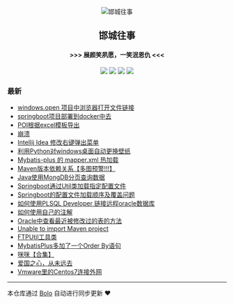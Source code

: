 <p align="center"><img alt="邯城往事" src="https://img.hacpai.com/file/2019/11/guohui-e67e7b3b.png"></p><h2 align="center">
邯城往事
</h2>

<h4 align="center">               >>>  展颜笑夙愿，一笑泯恩仇 <<<</h4>
<p align="center"><a title="邯城往事" target="_blank" href="https://github.com/cuijianzhe/bolo-blog"><img src="https://img.shields.io/github/last-commit/cuijianzhe/bolo-blog.svg?style=flat-square&color=FF9900"></a>
<a title="GitHub repo size in bytes" target="_blank" href="https://github.com/cuijianzhe/bolo-blog"><img src="https://img.shields.io/github/repo-size/cuijianzhe/bolo-blog.svg?style=flat-square"></a>
<a title="Bolo Version" target="_blank" href="https://github.com/adlered/bolo-solo"><img src="https://img.shields.io/badge/bolo-v2.1 稳定版-f1e05a.svg?style=flat-square&color=blueviolet"></a>
<a title="Hits" target="_blank" href="https://github.com/88250/hits"><img src="https://hits.b3log.org/cuijianzhe/bolo-blog.svg"></a></p>

### 最新

* [windows.open 项目中浏览器打开文件链接](https://39.97.161.115/articles/2020/11/11/1605065502617.html)
* [springboot项目部署到docker中去](https://39.97.161.115/articles/2020/11/02/1604320148485.html)
* [POI根据excel模板导出](https://39.97.161.115/articles/2020/10/31/1604118607712.html)
* [崩溃](https://39.97.161.115/articles/2020/10/31/1604112300675.html)
* [Intellij Idea 修改右键弹出菜单](https://39.97.161.115/articles/2020/10/30/1604038517882.html)
* [利用Python对windows桌面自动更换壁纸](https://39.97.161.115/articles/2020/10/29/1603943310078.html)
* [Mybatis-plus 的 mapper.xml 热加载](https://39.97.161.115/articles/2020/10/23/1603449220417.html)
* [Maven版本依赖关系【多图预警!!!】](https://39.97.161.115/articles/2020/10/15/1602773988486.html)
* [Java使用MongDB分页查询数据](https://39.97.161.115/articles/2020/10/13/1602562750104.html)
* [Springboot通过Util类加载指定配置文件](https://39.97.161.115/articles/2020/10/10/1602323175442.html)
* [Springboot的配置文件加载顺序及覆盖问题](https://39.97.161.115/articles/2020/10/10/1602322646495.html)
* [如何使用PLSQL Developer 链接远程oracle数据库](https://39.97.161.115/articles/2020/09/30/1601431603443.html)
* [如何使用自己的注解](https://39.97.161.115/articles/2020/09/29/1601357290151.html)
* [Oracle中查看最近被修改过的表的方法](https://39.97.161.115/articles/2020/09/27/1601192953949.html)
* [Unable to import Maven project](https://39.97.161.115/articles/2020/09/24/1600938124541.html)
* [FTPUtil工具类](https://39.97.161.115/articles/2020/09/18/1600392442485.html)
* [MybatisPlus多加了一个Order By语句](https://39.97.161.115/articles/2020/09/17/1600332908865.html)
* [咪咪【合集】](https://39.97.161.115/articles/2020/09/08/1599552607683.html)
* [爱国之心，从未远去](https://39.97.161.115/articles/2020/09/02/1599035900237.html)
* [Vmware里的Centos7连接外网](https://39.97.161.115/articles/2020/09/02/1599016136565.html)



---

本仓库通过 [Bolo](https://github.com/adlered/bolo-solo) 自动进行同步更新 ❤️ 
